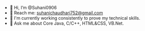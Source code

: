 - 👋 Hi, I’m @Suhani0906
- 📍 Reach me: suhanichaudhari752@gmail.com
- 🔭 I'm currently working consistently to prove my technical skills.
- 💬 Ask me about Core Java, C/C++, HTML&CSS, VB.Net.


<!---
Suhani0906/Suhani0906 is a ✨ special ✨ repository because its `README.md` (this file) appears on your GitHub profile.
You can click the Preview link to take a look at your changes.
--->
